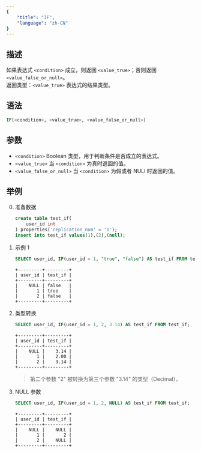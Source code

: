 ```yaml
---
{
    "title": "IF",
    "language": "zh-CN"
}
---
```


## 描述

如果表达式 `<condition>` 成立，则返回 `<value_true>`；否则返回 `<value_false_or_null>`。  
返回类型：`<value_true>` 表达式的结果类型。

## 语法

```sql
IF(<condition>, <value_true>, <value_false_or_null>)
```
## 参数
- `<condition>` Boolean 类型，用于判断条件是否成立的表达式。
- `<value_true>` 当 `<condition>` 为真时返回的值。
- `<value_false_or_null>` 当 `<condition>` 为假或者 NULl 时返回的值。

## 举例
0. 准备数据
    ```sql
    create table test_if(
        user_id int
    ) properties('replication_num' = '1');
    insert into test_if values(1),(2),(null);
    ```
1. 示例 1
    ```sql
    SELECT user_id, IF(user_id = 1, "true", "false") AS test_if FROM test_if;
    ```
    ```text
    +---------+---------+
    | user_id | test_if |
    +---------+---------+
    |    NULL | false   |
    |       1 | true    |
    |       2 | false   |
    +---------+---------+
    ```
2. 类型转换
    ```sql
    SELECT user_id, IF(user_id = 1, 2, 3.14) AS test_if FROM test_if;
    ```
    ```text
    +---------+---------+
    | user_id | test_if |
    +---------+---------+
    |    NULL |    3.14 |
    |       1 |    2.00 |
    |       2 |    3.14 |
    +---------+---------+
    ```
    > 第二个参数 "2" 被转换为第三个参数 "3.14" 的类型（Decimal）。

3. NULL 参数
    ```sql
    SELECT user_id, IF(user_id = 1, 2, NULL) AS test_if FROM test_if;
    ```
    ```text
    +---------+---------+
    | user_id | test_if |
    +---------+---------+
    |    NULL |    NULL |
    |       1 |       2 |
    |       2 |    NULL |
    +---------+---------+
    ```
